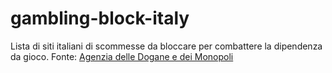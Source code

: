# gambling-block-italy
Lista di siti italiani di scommesse da bloccare per combattere la dipendenza da gioco.
Fonte: [Agenzia delle Dogane e dei Monopoli](https://www.adm.gov.it/portale/monopoli/giochi/gioco_distanza/gioco_dist_concessionari)
